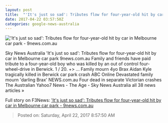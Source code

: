 ```yaml
---
layout: post
title:  "'It's just so sad': Tributes flow for four-year-old hit by car in Melbourne car park - 9news.com.au"
date: 2017-04-22 03:57:50Z
categories: google-news-australia
---
```


!['It's just so sad': Tributes flow for four-year-old hit by car in Melbourne car park - 9news.com.au](http://9network-vod-progressive.akamaized.net/media2/664969388001/2017/04/664969388001_5407471166001_5407446755001-vs.jpg)

Sky News Australia 'It's just so sad': Tributes flow for four-year-old hit by car in Melbourne car park 9news.com.au Family and friends have paid tribute to a four-year-old boy who was killed by an out of control four-wheel-drive in Berwick. 1 / 20. +> ... Family mourn 4yo Brax Aidan Kyle tragically killed in Berwick car park crash ABC Online Devastated family mourn 'darling Brax' NEWS.com.au Four dead in separate Victorian crashes The Australian Yahoo7 News - The Age - Sky News Australia all 38 news articles »


Full story on F3News: ['It's just so sad': Tributes flow for four-year-old hit by car in Melbourne car park - 9news.com.au](http://www.f3nws.com/n/qJm4BC)

> Posted on: Saturday, April 22, 2017 8:57:50 AM
